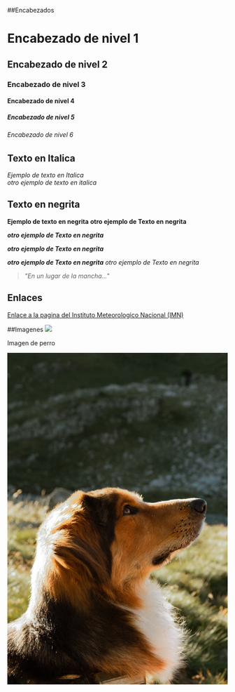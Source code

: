 ##Encabezados

# Encabezado de nivel 1
## Encabezado de nivel 2
### Encabezado de nivel 3
#### Encabezado de nivel 4
##### Encabezado de nivel 5
###### Encabezado de nivel 6

## Texto en Italica
*Ejemplo de texto en Italica*  
_otro ejemplo de texto en italica_

## Texto en negrita
**Ejemplo de texto en negrita**
__otro ejemplo de Texto en negrita__

**_otro ejemplo de Texto en negrita_**

***otro ejemplo de Texto en negrita***

***otro ejemplo de Texto en negrita***
*_otro ejemplo de Texto en negrita_*

>*"En un lugar de la mancha..."*

## Enlaces

[Enlace a la pagina del Instituto Meteorologico Nacional (IMN)](https://www.imn.ac.cr/web/imn/inicio)

##Imagenes
![](https://images.unsplash.com/photo-1502242407794-175315d87176?ixid=MnwxMjA3fDB8MHxwaG90by1wYWdlfHx8fGVufDB8fHx8&ixlib=rb-1.2.1&auto=format&fit=crop&w=334&q=80)

Imagen de perro

![](perro2.jpg)
